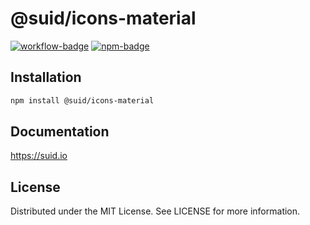 # @suid/icons-material

[![workflow-badge]](https://github.com/swordev/suid/actions/workflows/ci.yaml) [![npm-badge]](https://www.npmjs.com/package/@suid/icons-material)

[workflow-badge]: https://img.shields.io/github/actions/workflow/status/swordev/suid/ci.yaml?branch=main
[npm-badge]: https://img.shields.io/npm/v/@suid/icons-material?label=@suid/icons-material

## Installation

```sh
npm install @suid/icons-material
```

## Documentation

https://suid.io

## License

Distributed under the MIT License. See LICENSE for more information.
